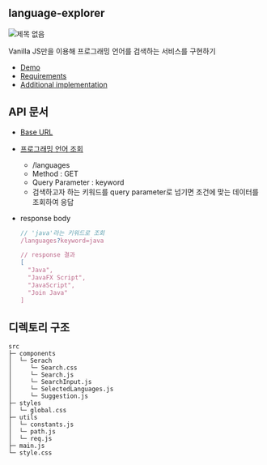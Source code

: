 ## language-explorer

![제목 없음](https://user-images.githubusercontent.com/69149030/168221015-9a27e40b-d545-4b51-ac6c-a6541ef3dcc0.png)

Vanilla JS만을 이용해 프로그래밍 언어를 검색하는 서비스를 구현하기

- [Demo](https://dev-redo.github.io/language-explorer/)
- [Requirements](https://github.com/dev-redo/language-explorer/issues/1)
- [Additional implementation](https://github.com/dev-redo/language-explorer/issues/2)

## API 문서
- [Base URL](https://github.com/dev-redo/language-explorer/blob/master/src/utils/constants.js)

- [프로그래밍 언어 조회](https://github.com/dev-redo/language-explorer/blob/master/src/utils/req.js)
  - /languages
  - Method : GET
  - Query Parameter : keyword
  - 검색하고자 하는 키워드를 query parameter로 넘기면 조건에 맞는 데이터를 조회하여 응답

- response body
  ```jsx
  // 'java'라는 키워드로 조회
  /languages?keyword=java

  // response 결과
  [
    "Java",
    "JavaFX Script",
    "JavaScript",
    "Join Java"
  ]
  ```

## 디렉토리 구조

```
src
├─ components
│  └─ Serach
│     └─ Search.css
│     └─ Search.js
│     └─ SearchInput.js
│     └─ SelectedLanguages.js
│     └─ Suggestion.js
├─ styles
│  └─ global.css
├─ utils
│  └─ constants.js
│  └─ path.js
│  └─ req.js
├─ main.js
└─ style.css
```
